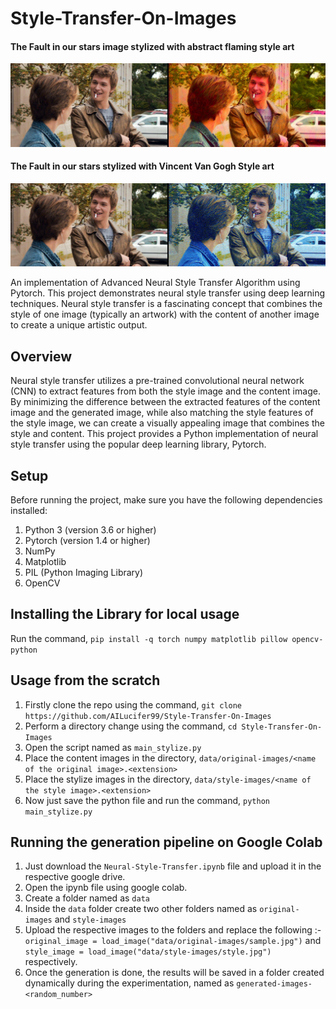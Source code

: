 # Style-Transfer-On-Images

#### The Fault in our stars image stylized with abstract flaming style art
![Stylization Sample 1](https://github.com/AILucifer99/Style-Transfer-On-Images/blob/main/Results/comp-1.jpg?raw=true)

#### The Fault in our stars stylized with Vincent Van Gogh Style art
![Stylization Sample 2](https://github.com/AILucifer99/Style-Transfer-On-Images/blob/main/Results/comp-2.jpg?raw=true)


An implementation of Advanced Neural Style Transfer Algorithm using Pytorch.
This project demonstrates neural style transfer using deep learning techniques. Neural style transfer is a fascinating concept that combines the style of one image (typically an artwork) with the content of another image to create a unique artistic output.

## Overview
Neural style transfer utilizes a pre-trained convolutional neural network (CNN) to extract features from both the style image and the content image. 
By minimizing the difference between the extracted features of the content image and the generated image, while also matching the style features of the style image, 
we can create a visually appealing image that combines the style and content. This project provides a Python implementation of neural style transfer using the popular deep learning library, Pytorch.

## Setup
Before running the project, make sure you have the following dependencies installed:

1.   Python 3 (version 3.6 or higher)
2.   Pytorch (version 1.4 or higher)
3.   NumPy
4.   Matplotlib
5.   PIL (Python Imaging Library)
6.   OpenCV

## Installing the Library for local usage
Run the command, `pip install -q torch numpy matplotlib pillow opencv-python`

## Usage from the scratch
1.   Firstly clone the repo using the command, `git clone https://github.com/AILucifer99/Style-Transfer-On-Images`
2.   Perform a directory change using the command, `cd Style-Transfer-On-Images`
3.   Open the script named as `main_stylize.py`
4.   Place the content images in the directory, `data/original-images/<name of the original image>.<extension>`
5.   Place the stylize images in the directory, `data/style-images/<name of the style image>.<extension>`
6.   Now just save the python file and run the command, `python main_stylize.py`

## Running the generation pipeline on Google Colab
1.   Just download the `Neural-Style-Transfer.ipynb` file and upload it in the respective google drive.
2.   Open the ipynb file using google colab. 
3.   Create a folder named as `data`
4.   Inside the `data` folder create two other folders named as `original-images` and `style-images`
5.   Upload the respective images to the folders and replace the following :- `original_image = load_image("data/original-images/sample.jpg")` and 
`style_image = load_image("data/style-images/style.jpg")` respectively. 
6.   Once the generation is done, the results will be saved in a folder created dynamically during the experimentation, named as `generated-images-<random_number>`
